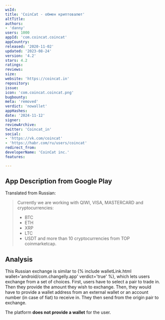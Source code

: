 ```yaml
---
wsId: 
title: 'CoinCat - обмен криптовалют'
altTitle: 
authors:
- 'danny'
users: 1000
appId: 'com.coincat.coincat'
appCountry: 
released: '2020-11-02'
updated: '2023-08-24'
version: '4.2'
stars: 4.2
ratings: 
reviews: 
size: 
website: 'https://coincat.in'
repository: 
issue: 
icon: 'com.coincat.coincat.png'
bugbounty: 
meta: 'removed'
verdict: 'nowallet'
appHashes: 
date: '2024-11-12'
signer: 
reviewArchive: 
twitter: 'Coincat_in'
social:
- 'https://vk.com/coincat'
- 'https://habr.com/ru/users/coincat'
redirect_from: 
developerName: 'CoinCat inc.'
features: 

---
```


## App Description from Google Play

Translated from Russian:

> Currently we are working with QIWI, VISA, MASTERCARD and cryptocurrencies:
> - BTC
> - ETH
> - XRP
> - LTC
> - USDT
> and more than 10 cryptocurrencies from TOP coinmarketcap.

## Analysis 

This Russian exchange is similar to {% include walletLink.html wallet='android/com.changelly.app' verdict='true' %}, which lets users exchange from a set of choices. First, users have to select a pair to trade in. Then they provide the amount they wish to exchange. Then, they would have to provide a wallet address from an external wallet or an account number (in case of fiat) to receive in. They then send from the origin pair to exchange.

The platform **does not provide a wallet** for the user.